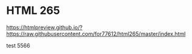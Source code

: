 # HTML 265 

https://htmlpreview.github.io/?https://raw.githubusercontent.com/for77612/html265/master/index.html






test 5566

